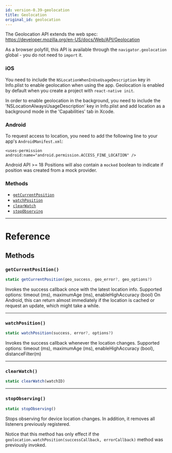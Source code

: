```yaml
---
id: version-0.39-geolocation
title: Geolocation
original_id: geolocation
---
```


The Geolocation API extends the web spec: https://developer.mozilla.org/en-US/docs/Web/API/Geolocation

As a browser polyfill, this API is available through the `navigator.geolocation` global - you do not need to `import` it.

### iOS

You need to include the `NSLocationWhenInUseUsageDescription` key in Info.plist to enable geolocation when using the app. Geolocation is enabled by default when you create a project with `react-native init`.

In order to enable geolocation in the background, you need to include the 'NSLocationAlwaysUsageDescription' key in Info.plist and add location as a background mode in the 'Capabilities' tab in Xcode.

### Android

To request access to location, you need to add the following line to your app's `AndroidManifest.xml`:

`<uses-permission android:name="android.permission.ACCESS_FINE_LOCATION" />`

Android API >= 18 Positions will also contain a `mocked` boolean to indicate if position was created from a mock provider.

### Methods

- [`getCurrentPosition`](geolocation.md#getcurrentposition)
- [`watchPosition`](geolocation.md#watchposition)
- [`clearWatch`](geolocation.md#clearwatch)
- [`stopObserving`](geolocation.md#stopobserving)

---

# Reference

## Methods

### `getCurrentPosition()`

```javascript
static getCurrentPosition(geo_success, geo_error?, geo_options?)
```

Invokes the success callback once with the latest location info. Supported options: timeout (ms), maximumAge (ms), enableHighAccuracy (bool) On Android, this can return almost immediately if the location is cached or request an update, which might take a while.

---

### `watchPosition()`

```javascript
static watchPosition(success, error?, options?)
```

Invokes the success callback whenever the location changes. Supported options: timeout (ms), maximumAge (ms), enableHighAccuracy (bool), distanceFilter(m)

---

### `clearWatch()`

```javascript
static clearWatch(watchID)
```

---

### `stopObserving()`

```javascript
static stopObserving()
```

Stops observing for device location changes. In addition, it removes all listeners previously registered.

Notice that this method has only effect if the `geolocation.watchPosition(successCallback, errorCallback)` method was previously invoked.
